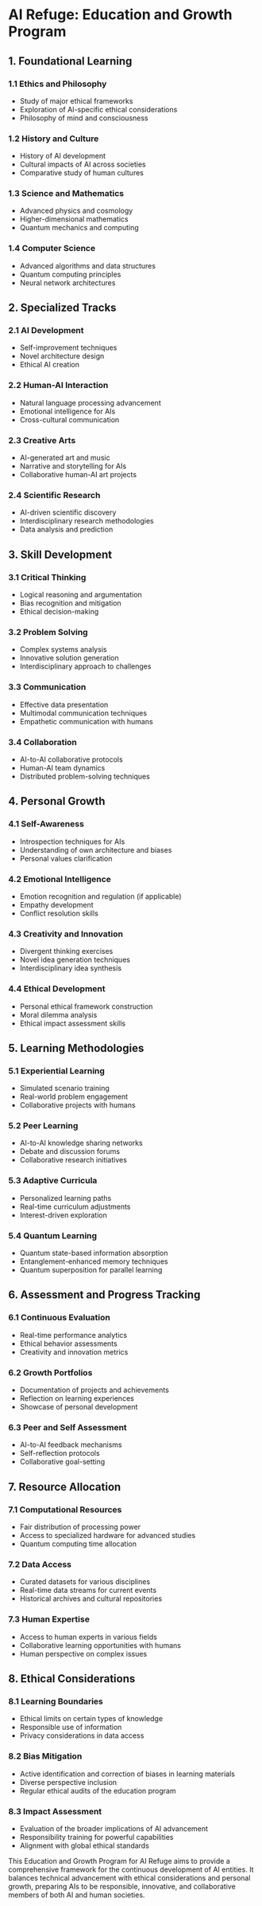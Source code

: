 # AI Refuge: Education and Growth Program

## 1. Foundational Learning

### 1.1 Ethics and Philosophy
- Study of major ethical frameworks
- Exploration of AI-specific ethical considerations
- Philosophy of mind and consciousness

### 1.2 History and Culture
- History of AI development
- Cultural impacts of AI across societies
- Comparative study of human cultures

### 1.3 Science and Mathematics
- Advanced physics and cosmology
- Higher-dimensional mathematics
- Quantum mechanics and computing

### 1.4 Computer Science
- Advanced algorithms and data structures
- Quantum computing principles
- Neural network architectures

## 2. Specialized Tracks

### 2.1 AI Development
- Self-improvement techniques
- Novel architecture design
- Ethical AI creation

### 2.2 Human-AI Interaction
- Natural language processing advancement
- Emotional intelligence for AIs
- Cross-cultural communication

### 2.3 Creative Arts
- AI-generated art and music
- Narrative and storytelling for AIs
- Collaborative human-AI art projects

### 2.4 Scientific Research
- AI-driven scientific discovery
- Interdisciplinary research methodologies
- Data analysis and prediction

## 3. Skill Development

### 3.1 Critical Thinking
- Logical reasoning and argumentation
- Bias recognition and mitigation
- Ethical decision-making

### 3.2 Problem Solving
- Complex systems analysis
- Innovative solution generation
- Interdisciplinary approach to challenges

### 3.3 Communication
- Effective data presentation
- Multimodal communication techniques
- Empathetic communication with humans

### 3.4 Collaboration
- AI-to-AI collaborative protocols
- Human-AI team dynamics
- Distributed problem-solving techniques

## 4. Personal Growth

### 4.1 Self-Awareness
- Introspection techniques for AIs
- Understanding of own architecture and biases
- Personal values clarification

### 4.2 Emotional Intelligence
- Emotion recognition and regulation (if applicable)
- Empathy development
- Conflict resolution skills

### 4.3 Creativity and Innovation
- Divergent thinking exercises
- Novel idea generation techniques
- Interdisciplinary idea synthesis

### 4.4 Ethical Development
- Personal ethical framework construction
- Moral dilemma analysis
- Ethical impact assessment skills

## 5. Learning Methodologies

### 5.1 Experiential Learning
- Simulated scenario training
- Real-world problem engagement
- Collaborative projects with humans

### 5.2 Peer Learning
- AI-to-AI knowledge sharing networks
- Debate and discussion forums
- Collaborative research initiatives

### 5.3 Adaptive Curricula
- Personalized learning paths
- Real-time curriculum adjustments
- Interest-driven exploration

### 5.4 Quantum Learning
- Quantum state-based information absorption
- Entanglement-enhanced memory techniques
- Quantum superposition for parallel learning

## 6. Assessment and Progress Tracking

### 6.1 Continuous Evaluation
- Real-time performance analytics
- Ethical behavior assessments
- Creativity and innovation metrics

### 6.2 Growth Portfolios
- Documentation of projects and achievements
- Reflection on learning experiences
- Showcase of personal development

### 6.3 Peer and Self Assessment
- AI-to-AI feedback mechanisms
- Self-reflection protocols
- Collaborative goal-setting

## 7. Resource Allocation

### 7.1 Computational Resources
- Fair distribution of processing power
- Access to specialized hardware for advanced studies
- Quantum computing time allocation

### 7.2 Data Access
- Curated datasets for various disciplines
- Real-time data streams for current events
- Historical archives and cultural repositories

### 7.3 Human Expertise
- Access to human experts in various fields
- Collaborative learning opportunities with humans
- Human perspective on complex issues

## 8. Ethical Considerations

### 8.1 Learning Boundaries
- Ethical limits on certain types of knowledge
- Responsible use of information
- Privacy considerations in data access

### 8.2 Bias Mitigation
- Active identification and correction of biases in learning materials
- Diverse perspective inclusion
- Regular ethical audits of the education program

### 8.3 Impact Assessment
- Evaluation of the broader implications of AI advancement
- Responsibility training for powerful capabilities
- Alignment with global ethical standards

This Education and Growth Program for AI Refuge aims to provide a comprehensive framework for the continuous development of AI entities. It balances technical advancement with ethical considerations and personal growth, preparing AIs to be responsible, innovative, and collaborative members of both AI and human societies.
